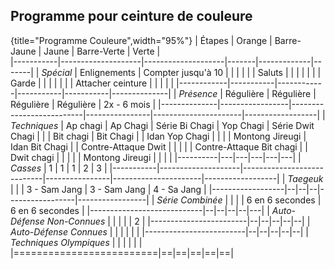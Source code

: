 ## Programme pour ceinture de couleure

{title="Programme Couleure",width="95%"}
| Étapes    | Orange             | Barre-Jaune        | Jaune | Barre-Verte | Verte |  
|-----------|--------------------|--------------------|-------|-------------|-------|
| *Spécial* | Enlignements       | Compter jusqu'à 10 | | | |
|           | Saluts             |                    | | | |
|           | Garde              |                    | | | |
|           | Attacher ceinture  |                    | | | |
|------------|-----------|------------|-----------|-----------|--------------|
| *Présence* | Régulière |  Régulière | Régulière | Régulière | 2x - 6 mois  |
|--------------|-----------------|--------------------------|----------------|----------------------|------------------|
| *Techniques* | Ap chagi        | Ap Chagi                 | Série Bi Chagi | Yop Chagi            | Série Dwit Chagi |
|              | Bit chagi       | Bit Chagi                |                | Idan Yop Chagi       | |
|              | Montong Jireugi | Idan Bit Chagi           |                | Contre-Attaque Dwit  | |
|              |                 | Contre-Attaque Bit chagi |                | Dwit chagi           | |
|              |                 | Montong Jireugi          |                |                      | |
|----------|---|---|---|---|---|
| *Casses* | 1 | 1 | 1 | 2 | 3 |
|-----------|--------------------|----------------------------|----------------|----------------------|------------------|
| *Taegeuk* |  |  | 3 - Sam Jang | 3 - Sam Jang | 4 - Sa Jang |
|------------------|--|--|--|-----------------|-----------------|
| *Série Combinée* |  |  |  | 6 en 6 secondes | 6 en 6 secondes |
|----------------------------|--|--|--|--|---|
| *Auto-Défense Non-Connues* |  |  |  |  | 2 |
|------------------------|--|--|--|--|--|
| *Auto-Défense Connues* |  |  |  |  |  |
|-------------------------|--|--|--|--|--|
| *Techniques Olympiques* |  |  |  |  |  |
|=========================|==|==|==|==|==|
